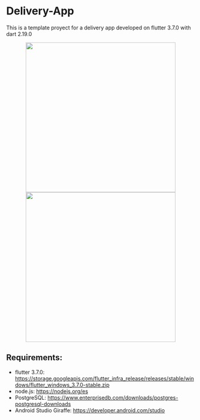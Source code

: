 # Delivery-App
This is a template proyect for a delivery app developed on flutter 3.7.0 with dart 2.19.0
<br>
<div align="center">
<image src='https://github.com/JackBlaze132/Delivery-App/assets/63567815/64ad2bde-397c-4963-93cc-02d731c8f83a' height="400" />
<image src='https://github.com/JackBlaze132/Delivery-App/assets/63567815/bcfcc51c-d771-4873-839e-7c8c0b993cc7' height="400" />
</div>




## Requirements:
- flutter 3.7.0: https://storage.googleapis.com/flutter_infra_release/releases/stable/windows/flutter_windows_3.7.0-stable.zip
- node.js: https://nodejs.org/es
- PostgreSQL: https://www.enterprisedb.com/downloads/postgres-postgresql-downloads
- Android Studio Giraffe: https://developer.android.com/studio 
